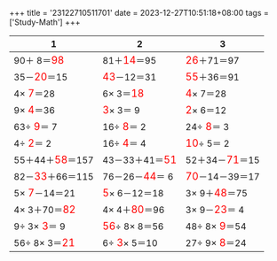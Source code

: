 +++ 
title = '23122710511701' 
date = 2023-12-27T10:51:18+08:00 
tags = ['Study-Math'] 
+++ 

1 | 2 | 3 
-- | -- | -- 
90＋ 8＝<font color=red size=4>98</font> | 81＋<font color=red size=4>14</font>＝95 | <font color=red size=4>26</font>＋71＝97 
35－<font color=red size=4>20</font>＝15 | <font color=red size=4>43</font>－12＝31 | <font color=red size=4>55</font>＋36＝91 
 4×<font color=red size=4> 7</font>＝28 |  6× 3＝<font color=red size=4>18</font> | <font color=red size=4> 4</font>× 7＝28 
 9×<font color=red size=4> 4</font>＝36 | <font color=red size=4> 3</font>× 3＝ 9 | <font color=red size=4> 2</font>× 6＝12 
63÷<font color=red size=4> 9</font>＝ 7 | 16÷<font color=red size=4> 8</font>＝ 2 | 24÷<font color=red size=4> 8</font>＝ 3 
 4÷<font color=red size=4> 2</font>＝ 2 | 16÷<font color=red size=4> 4</font>＝ 4 | <font color=red size=4>10</font>÷ 5＝ 2 
55＋44＋<font color=red size=4>58</font>＝157 | 43－33＋41＝<font color=red size=4>51</font> | 52＋34－<font color=red size=4>71</font>＝15 
82－<font color=red size=4>33</font>＋66＝115 | 76－26－<font color=red size=4>44</font>＝ 6 | <font color=red size=4>70</font>－14－39＝17 
 5×<font color=red size=4> 7</font>－14＝21 | <font color=red size=4> 5</font>× 6－12＝18 |  3× 9＋<font color=red size=4>48</font>＝75 
 4× 3＋70＝<font color=red size=4>82</font> |  4× 4＋<font color=red size=4>80</font>＝96 |  3× 9－<font color=red size=4>23</font>＝ 4 
 9÷ 3×<font color=red size=4> 3</font>＝ 9 | <font color=red size=4>56</font>÷ 8× 8＝56 | 48÷ 8×<font color=red size=4> 9</font>＝54 
56÷ 8× 3＝<font color=red size=4>21</font> |  6÷<font color=red size=4> 3</font>× 5＝10 | 27÷ 9×<font color=red size=4> 8</font>＝24 

